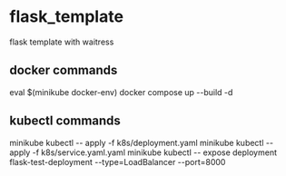# flask_template
flask template with waitress

## docker commands
eval $(minikube docker-env)
docker compose up --build -d

## kubectl commands
minikube kubectl -- apply -f k8s/deployment.yaml
minikube kubectl -- apply -f k8s/service.yaml.yaml
minikube kubectl -- expose deployment flask-test-deployment --type=LoadBalancer --port=8000

